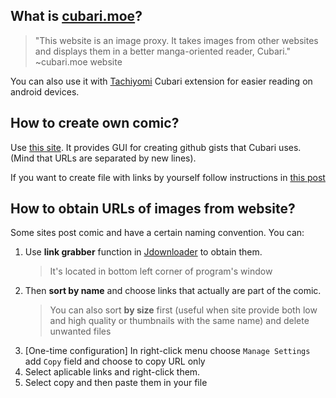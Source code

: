 ## What is [cubari.moe](https://cubari.moe/)?
> "This website is an image proxy. It takes images from other websites and displays them in a better manga-oriented reader, Cubari." ~cubari.moe website

You can also use it with [Tachiyomi](https://tachiyomi.org/) Cubari extension for easier reading on android devices.

## How to create own comic?
Use [this site](https://stirante.com/facaccimo/). It provides GUI for creating github gists that Cubari uses. (Mind that URLs are separated by new lines). 

If you want to create file with links by yourself follow instructions in [this post](https://www.reddit.com/r/manga/comments/mcicbp/sl_how_to_host_a_series_on_imgur_with_guyamoe/)

## How to obtain URLs of images from website?
Some sites post comic and have a certain naming convention. You can:
1. Use **link grabber** function in [Jdownloader](https://jdownloader.org/) to obtain them.  
    > It's located in bottom left corner of program's window
2. Then **sort by name** and choose links that actually are part of the comic. 
    > You can also sort **by size** first (useful when site provide both low and high quality or thumbnails with the same name) and delete unwanted files
3. [One-time configuration] In right-click menu choose `Manage Settings` add `Copy` field and choose to copy URL only
4. Select aplicable links and right-click them. 
5. Select copy and then paste them in your file
